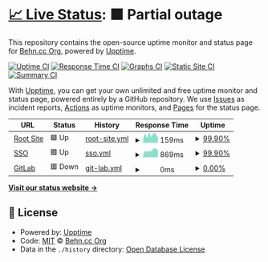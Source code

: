 # [📈 Live Status](https://status.behn.cc): <!--live status--> **🟧 Partial outage**

This repository contains the open-source uptime monitor and status page for [Behn.cc Org](https://status.behn.cc), powered by [Upptime](https://github.com/upptime/upptime).

[![Uptime CI](https://github.com/Behn-cc-org/Status/workflows/Uptime%20CI/badge.svg)](https://github.com/Behn-cc-org/Status/actions?query=workflow%3A%22Uptime+CI%22)
[![Response Time CI](https://github.com/Behn-cc-org/Status/workflows/Response%20Time%20CI/badge.svg)](https://github.com/Behn-cc-org/Status/actions?query=workflow%3A%22Response+Time+CI%22)
[![Graphs CI](https://github.com/Behn-cc-org/Status/workflows/Graphs%20CI/badge.svg)](https://github.com/Behn-cc-org/Status/actions?query=workflow%3A%22Graphs+CI%22)
[![Static Site CI](https://github.com/Behn-cc-org/Status/workflows/Static%20Site%20CI/badge.svg)](https://github.com/Behn-cc-org/Status/actions?query=workflow%3A%22Static+Site+CI%22)
[![Summary CI](https://github.com/Behn-cc-org/Status/workflows/Summary%20CI/badge.svg)](https://github.com/Behn-cc-org/Status/actions?query=workflow%3A%22Summary+CI%22)

With [Upptime](https://upptime.js.org), you can get your own unlimited and free uptime monitor and status page, powered entirely by a GitHub repository. We use [Issues](https://github.com/Behn-cc-org/Status/issues) as incident reports, [Actions](https://github.com/Behn-cc-org/Status/actions) as uptime monitors, and [Pages](https://status.behn.cc) for the status page.

<!--start: status pages-->
<!-- This summary is generated by Upptime (https://github.com/upptime/upptime) -->
<!-- Do not edit this manually, your changes will be overwritten -->
<!-- prettier-ignore -->
| URL | Status | History | Response Time | Uptime |
| --- | ------ | ------- | ------------- | ------ |
| <img alt="" src="https://favicons.githubusercontent.com/behn.cc" height="13"> [Root Site](https://behn.cc) | 🟩 Up | [root-site.yml](https://github.com/Behn-cc-org/Status/commits/HEAD/history/root-site.yml) | <details><summary><img alt="Response time graph" src="./graphs/root-site/response-time-week.png" height="20"> 159ms</summary><br><a href="https://status.behn.cc/history/root-site"><img alt="Response time 173" src="https://img.shields.io/endpoint?url=https%3A%2F%2Fraw.githubusercontent.com%2FBehn-cc-org%2FStatus%2FHEAD%2Fapi%2Froot-site%2Fresponse-time.json"></a><br><a href="https://status.behn.cc/history/root-site"><img alt="24-hour response time 189" src="https://img.shields.io/endpoint?url=https%3A%2F%2Fraw.githubusercontent.com%2FBehn-cc-org%2FStatus%2FHEAD%2Fapi%2Froot-site%2Fresponse-time-day.json"></a><br><a href="https://status.behn.cc/history/root-site"><img alt="7-day response time 159" src="https://img.shields.io/endpoint?url=https%3A%2F%2Fraw.githubusercontent.com%2FBehn-cc-org%2FStatus%2FHEAD%2Fapi%2Froot-site%2Fresponse-time-week.json"></a><br><a href="https://status.behn.cc/history/root-site"><img alt="30-day response time 173" src="https://img.shields.io/endpoint?url=https%3A%2F%2Fraw.githubusercontent.com%2FBehn-cc-org%2FStatus%2FHEAD%2Fapi%2Froot-site%2Fresponse-time-month.json"></a><br><a href="https://status.behn.cc/history/root-site"><img alt="1-year response time 173" src="https://img.shields.io/endpoint?url=https%3A%2F%2Fraw.githubusercontent.com%2FBehn-cc-org%2FStatus%2FHEAD%2Fapi%2Froot-site%2Fresponse-time-year.json"></a></details> | <details><summary><a href="https://status.behn.cc/history/root-site">99.90%</a></summary><a href="https://status.behn.cc/history/root-site"><img alt="All-time uptime 99.92%" src="https://img.shields.io/endpoint?url=https%3A%2F%2Fraw.githubusercontent.com%2FBehn-cc-org%2FStatus%2FHEAD%2Fapi%2Froot-site%2Fuptime.json"></a><br><a href="https://status.behn.cc/history/root-site"><img alt="24-hour uptime 99.27%" src="https://img.shields.io/endpoint?url=https%3A%2F%2Fraw.githubusercontent.com%2FBehn-cc-org%2FStatus%2FHEAD%2Fapi%2Froot-site%2Fuptime-day.json"></a><br><a href="https://status.behn.cc/history/root-site"><img alt="7-day uptime 99.90%" src="https://img.shields.io/endpoint?url=https%3A%2F%2Fraw.githubusercontent.com%2FBehn-cc-org%2FStatus%2FHEAD%2Fapi%2Froot-site%2Fuptime-week.json"></a><br><a href="https://status.behn.cc/history/root-site"><img alt="30-day uptime 99.92%" src="https://img.shields.io/endpoint?url=https%3A%2F%2Fraw.githubusercontent.com%2FBehn-cc-org%2FStatus%2FHEAD%2Fapi%2Froot-site%2Fuptime-month.json"></a><br><a href="https://status.behn.cc/history/root-site"><img alt="1-year uptime 99.92%" src="https://img.shields.io/endpoint?url=https%3A%2F%2Fraw.githubusercontent.com%2FBehn-cc-org%2FStatus%2FHEAD%2Fapi%2Froot-site%2Fuptime-year.json"></a></details>
| <img alt="" src="https://favicons.githubusercontent.com/sso.behn.cc" height="13"> [SSO](https://sso.behn.cc) | 🟩 Up | [sso.yml](https://github.com/Behn-cc-org/Status/commits/HEAD/history/sso.yml) | <details><summary><img alt="Response time graph" src="./graphs/sso/response-time-week.png" height="20"> 869ms</summary><br><a href="https://status.behn.cc/history/sso"><img alt="Response time 897" src="https://img.shields.io/endpoint?url=https%3A%2F%2Fraw.githubusercontent.com%2FBehn-cc-org%2FStatus%2FHEAD%2Fapi%2Fsso%2Fresponse-time.json"></a><br><a href="https://status.behn.cc/history/sso"><img alt="24-hour response time 943" src="https://img.shields.io/endpoint?url=https%3A%2F%2Fraw.githubusercontent.com%2FBehn-cc-org%2FStatus%2FHEAD%2Fapi%2Fsso%2Fresponse-time-day.json"></a><br><a href="https://status.behn.cc/history/sso"><img alt="7-day response time 869" src="https://img.shields.io/endpoint?url=https%3A%2F%2Fraw.githubusercontent.com%2FBehn-cc-org%2FStatus%2FHEAD%2Fapi%2Fsso%2Fresponse-time-week.json"></a><br><a href="https://status.behn.cc/history/sso"><img alt="30-day response time 897" src="https://img.shields.io/endpoint?url=https%3A%2F%2Fraw.githubusercontent.com%2FBehn-cc-org%2FStatus%2FHEAD%2Fapi%2Fsso%2Fresponse-time-month.json"></a><br><a href="https://status.behn.cc/history/sso"><img alt="1-year response time 897" src="https://img.shields.io/endpoint?url=https%3A%2F%2Fraw.githubusercontent.com%2FBehn-cc-org%2FStatus%2FHEAD%2Fapi%2Fsso%2Fresponse-time-year.json"></a></details> | <details><summary><a href="https://status.behn.cc/history/sso">99.90%</a></summary><a href="https://status.behn.cc/history/sso"><img alt="All-time uptime 99.92%" src="https://img.shields.io/endpoint?url=https%3A%2F%2Fraw.githubusercontent.com%2FBehn-cc-org%2FStatus%2FHEAD%2Fapi%2Fsso%2Fuptime.json"></a><br><a href="https://status.behn.cc/history/sso"><img alt="24-hour uptime 99.27%" src="https://img.shields.io/endpoint?url=https%3A%2F%2Fraw.githubusercontent.com%2FBehn-cc-org%2FStatus%2FHEAD%2Fapi%2Fsso%2Fuptime-day.json"></a><br><a href="https://status.behn.cc/history/sso"><img alt="7-day uptime 99.90%" src="https://img.shields.io/endpoint?url=https%3A%2F%2Fraw.githubusercontent.com%2FBehn-cc-org%2FStatus%2FHEAD%2Fapi%2Fsso%2Fuptime-week.json"></a><br><a href="https://status.behn.cc/history/sso"><img alt="30-day uptime 99.92%" src="https://img.shields.io/endpoint?url=https%3A%2F%2Fraw.githubusercontent.com%2FBehn-cc-org%2FStatus%2FHEAD%2Fapi%2Fsso%2Fuptime-month.json"></a><br><a href="https://status.behn.cc/history/sso"><img alt="1-year uptime 99.92%" src="https://img.shields.io/endpoint?url=https%3A%2F%2Fraw.githubusercontent.com%2FBehn-cc-org%2FStatus%2FHEAD%2Fapi%2Fsso%2Fuptime-year.json"></a></details>
| <img alt="" src="https://favicons.githubusercontent.com/gitlab.infra.behn.cc" height="13"> [GitLab](https://gitlab.infra.behn.cc) | 🟥 Down | [git-lab.yml](https://github.com/Behn-cc-org/Status/commits/HEAD/history/git-lab.yml) | <details><summary><img alt="Response time graph" src="./graphs/git-lab/response-time-week.png" height="20"> 0ms</summary><br><a href="https://status.behn.cc/history/git-lab"><img alt="Response time 0" src="https://img.shields.io/endpoint?url=https%3A%2F%2Fraw.githubusercontent.com%2FBehn-cc-org%2FStatus%2FHEAD%2Fapi%2Fgit-lab%2Fresponse-time.json"></a><br><a href="https://status.behn.cc/history/git-lab"><img alt="24-hour response time 0" src="https://img.shields.io/endpoint?url=https%3A%2F%2Fraw.githubusercontent.com%2FBehn-cc-org%2FStatus%2FHEAD%2Fapi%2Fgit-lab%2Fresponse-time-day.json"></a><br><a href="https://status.behn.cc/history/git-lab"><img alt="7-day response time 0" src="https://img.shields.io/endpoint?url=https%3A%2F%2Fraw.githubusercontent.com%2FBehn-cc-org%2FStatus%2FHEAD%2Fapi%2Fgit-lab%2Fresponse-time-week.json"></a><br><a href="https://status.behn.cc/history/git-lab"><img alt="30-day response time 0" src="https://img.shields.io/endpoint?url=https%3A%2F%2Fraw.githubusercontent.com%2FBehn-cc-org%2FStatus%2FHEAD%2Fapi%2Fgit-lab%2Fresponse-time-month.json"></a><br><a href="https://status.behn.cc/history/git-lab"><img alt="1-year response time 0" src="https://img.shields.io/endpoint?url=https%3A%2F%2Fraw.githubusercontent.com%2FBehn-cc-org%2FStatus%2FHEAD%2Fapi%2Fgit-lab%2Fresponse-time-year.json"></a></details> | <details><summary><a href="https://status.behn.cc/history/git-lab">0.00%</a></summary><a href="https://status.behn.cc/history/git-lab"><img alt="All-time uptime 0.00%" src="https://img.shields.io/endpoint?url=https%3A%2F%2Fraw.githubusercontent.com%2FBehn-cc-org%2FStatus%2FHEAD%2Fapi%2Fgit-lab%2Fuptime.json"></a><br><a href="https://status.behn.cc/history/git-lab"><img alt="24-hour uptime 0.00%" src="https://img.shields.io/endpoint?url=https%3A%2F%2Fraw.githubusercontent.com%2FBehn-cc-org%2FStatus%2FHEAD%2Fapi%2Fgit-lab%2Fuptime-day.json"></a><br><a href="https://status.behn.cc/history/git-lab"><img alt="7-day uptime 0.00%" src="https://img.shields.io/endpoint?url=https%3A%2F%2Fraw.githubusercontent.com%2FBehn-cc-org%2FStatus%2FHEAD%2Fapi%2Fgit-lab%2Fuptime-week.json"></a><br><a href="https://status.behn.cc/history/git-lab"><img alt="30-day uptime 0.00%" src="https://img.shields.io/endpoint?url=https%3A%2F%2Fraw.githubusercontent.com%2FBehn-cc-org%2FStatus%2FHEAD%2Fapi%2Fgit-lab%2Fuptime-month.json"></a><br><a href="https://status.behn.cc/history/git-lab"><img alt="1-year uptime 0.00%" src="https://img.shields.io/endpoint?url=https%3A%2F%2Fraw.githubusercontent.com%2FBehn-cc-org%2FStatus%2FHEAD%2Fapi%2Fgit-lab%2Fuptime-year.json"></a></details>

<!--end: status pages-->

[**Visit our status website →**](https://status.behn.cc)

## 📄 License

- Powered by: [Upptime](https://github.com/upptime/upptime)
- Code: [MIT](./LICENSE) © [Behn.cc Org](https://status.behn.cc)
- Data in the `./history` directory: [Open Database License](https://opendatacommons.org/licenses/odbl/1-0/)
